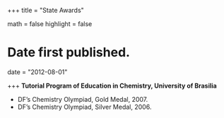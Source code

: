 +++
title = "State Awards"

math = false
highlight = false

# Date first published.
date = "2012-08-01"

+++
**Tutorial Program of Education in Chemistry, University of Brasilia**
  * DF’s Chemistry Olympiad, Gold Medal, 2007.
  * DF’s Chemistry Olympiad, Silver Medal, 2006.